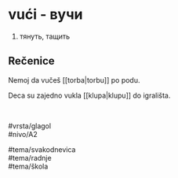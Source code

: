 # vući - вучи

1. тянуть, тащить

## Rečenice

Nemoj da vučeš [[torba|torbu]] po podu.

Deca su zajedno vukla [[klupa|klupu]] do igrališta.

<br>

#vrsta/glagol  
#nivo/A2  

#tema/svakodnevica  
#tema/radnje  
#tema/škola  